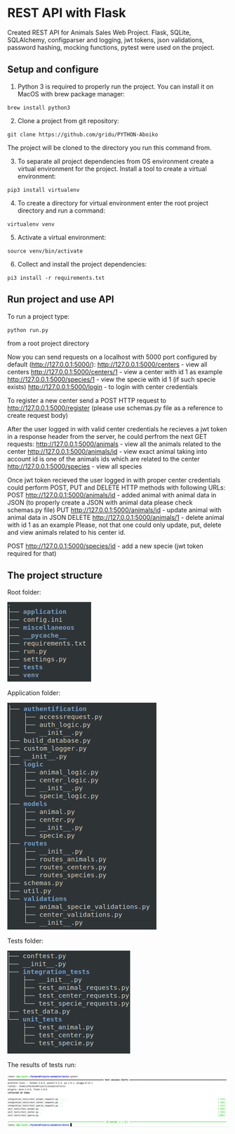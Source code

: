# REST API with Flask

Created REST API for Animals Sales Web Project.
Flask, SQLite, SQLAlchemy, configparser and logging, jwt tokens, json validations, password hashing,
mocking functions, pytest were used on the project.

## Setup and configure
1) Python 3 is required to properly run the project. You can install it on MacOS with brew package manager:
```
brew install python3
```
2) Clone a project from git repository:
```
git clone https://github.com/gridu/PYTHON-Aboiko
```
The project will be cloned to the directory you run this command from.

3) To separate all project dependencies from OS environment create a virtual environment for the project.
Install a tool to create a virtual environment:
```
pip3 install virtualenv
```
4) To create a directory for virtual environment enter the root project directory and run a command:
```
virtualenv venv
```
5) Activate a virtual environment:
```
source venv/bin/activate
```
6) Collect and install the project dependencies:
```
pi3 install -r requirements.txt
```
## Run project and use API
To run a project type:
```
python run.py
```
from a root project directory

Now you can send requests on a localhost with 5000 port configured by default (http://127.0.0.1:5000/):
http://127.0.0.1:5000/centers - view all centers
http://127.0.0.1:5000/centers/1 - view a center with id 1 as example
http://127.0.0.1:5000/species/1 - view the specie with id 1 (if such specie exists)
http://127.0.0.1:5000/login - to login with center credentials

To register a new center send a POST HTTP request to
http://127.0.0.1:5000/register (please use schemas.py file as a reference to create request body)

After the user logged in with valid center credentials he recieves a jwt token in a response header from the server, he could perfrom the next GET requests:
http://127.0.0.1:5000/animals - view all the animals related to the center
http://127.0.0.1:5000/animals/id - view exact animal taking into account id is one of the animals ids which are related to the center
http://127.0.0.1:5000/species - view all species

Once jwt token recieved the user logged in with proper center credentials could perform POST, PUT and DELETE
HTTP methods with following URLs:
POST http://127.0.0.1:5000/animals/id - added animal with animal data in JSON (to properly create a JSON with animal data please check schemas.py file)
PUT http://127.0.0.1:5000/animals/id - update animal with animal data in JSON
DELETE http://127.0.0.1:5000/animals/1 - delete animal with id 1 as an example
Please, not that one could only update, put, delete and view animals related to his center id.

POST http://127.0.0.1:5000/species/id - add a new specie (jwt token required for that)

## The project structure
Root folder:

![alt text](https://github.com/gridu/PYTHON-Aboiko/blob/master/miscellaneous/images/Selection_266.png)

Application folder:

![alt text](https://github.com/gridu/PYTHON-Aboiko/blob/master/miscellaneous/images/app_structure.png)
    
Tests folder:

![alt text](https://github.com/gridu/PYTHON-Aboiko/blob/develop/miscellaneous/images/tests_structure.png)

The results of tests run:

![Pytest results](https://github.com/gridu/PYTHON-Aboiko/blob/develop/miscellaneous/images/test_results.png)
